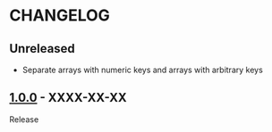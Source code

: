 # CHANGELOG
## Unreleased
- Separate arrays with numeric keys and arrays with arbitrary keys

## [1.0.0](../../tree/1.0.0) - XXXX-XX-XX
Release
